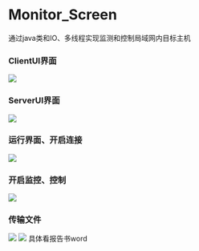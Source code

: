 # Monitor_Screen
通过java类和IO、多线程实现监测和控制局域网内目标主机
### ClientUI界面
![](https://cdn.jsdelivr.net/gh/moon-Light404/my_picgo@master/img/20220830191849.png)
### ServerUI界面
![](https://cdn.jsdelivr.net/gh/moon-Light404/my_picgo@master/img/20220830191908.png)
### 运行界面、开启连接
![](https://cdn.jsdelivr.net/gh/moon-Light404/my_picgo@master/img/20220830192055.png)
### 开启监控、控制
![](https://cdn.jsdelivr.net/gh/moon-Light404/my_picgo@master/img/20220830192145.png)
### 传输文件
![](https://cdn.jsdelivr.net/gh/moon-Light404/my_picgo@master/img/20220830192020.png)
![](https://cdn.jsdelivr.net/gh/moon-Light404/my_picgo@master/img/20220830192024.png)
具体看报告书word
